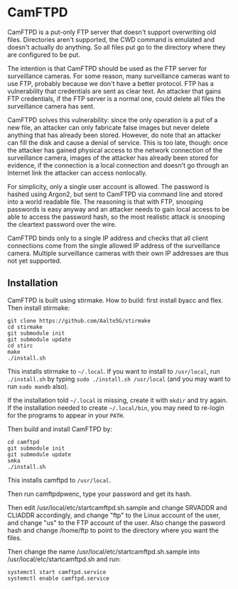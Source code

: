 # CamFTPD

CamFTPD is a put-only FTP server that doesn't support overwriting old files.
Directories aren't supported, the CWD command is emulated and doesn't actually
do anything. So all files put go to the directory where they are configured to
be put.

The intention is that CamFTPD should be used as the FTP server for surveillance
cameras. For some reason, many surveillance cameras want to use FTP, probably
because we don't have a better protocol. FTP has a vulnerability that
credentials are sent as clear text. An attacker that gains FTP credentials, if
the FTP server is a normal one, could delete all files the surveillance camera
has sent.

CamFTPD solves this vulnerability: since the only operation is a put of a new
file, an attacker can only fabricate false images but never delete anything
that has already been stored. However, do note that an attacker can fill the
disk and cause a denial of service. This is too late, though: once the attacker
has gained physical access to the network connection of the surveillance
camera, images of the attacker has already been stored for evidence, if the
connection is a local connection and doesn't go through an Internet link the
attacker can access nonlocally.

For simplicity, only a single user account is allowed. The password is hashed
using Argon2, but sent to CamFTPD via command line and stored into a world
readable file. The reasoning is that with FTP, snooping passwords is easy
anyway and an attacker needs to gain local access to be able to access the
password hash, so the most realistic attack is snooping the cleartext password
over the wire.

CamFTPD binds only to a single IP address and checks that all client
connections come from the single allowed IP address of the surveillance camera.
Multiple surveillance cameras with their own IP addresses are thus not yet
supported.

## Installation

CamFTPD is built using stirmake. How to build: first install byacc and flex.
Then install stirmake:

```
git clone https://github.com/Aalto5G/stirmake
cd stirmake
git submodule init
git submodule update
cd stirc
make
./install.sh
```

This installs stirmake to `~/.local`. If you want to install to `/usr/local`,
run `./install.sh` by typing `sudo ./install.sh /usr/local` (and you may want
to run `sudo mandb` also).

If the installation told `~/.local` is missing, create it with `mkdir` and try
again. If the installation needed to create `~/.local/bin`, you may need to
re-login for the programs to appear in your `PATH`.

Then build and install CamFTPD by:

```
cd camftpd
git submodule init
git submodule update
smka
./install.sh
```

This installs camftpd to `/usr/local`.

Then run camftpdpwenc, type your password and get its hash.

Then edit /usr/local/etc/startcamftpd.sh.sample and change SRVADDR and CLIADDR
accordingly, and change "ftp" to the Linux account of the user, and change "us"
to the FTP account of the user. Also change the pasword hash and change
/home/ftp to point to the directory where you want the files.

Then change the name /usr/local/etc/startcamftpd.sh.sample into
/usr/local/etc/startcamftpd.sh and run:

```
systemctl start camftpd.service
systemctl enable camftpd.service
```

